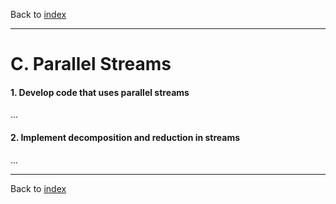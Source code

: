Back to [index](README.md)

---
# C. Parallel Streams
#### 1. Develop code that uses parallel streams
...
#### 2. Implement decomposition and reduction in streams
...

---
Back to [index](README.md)
